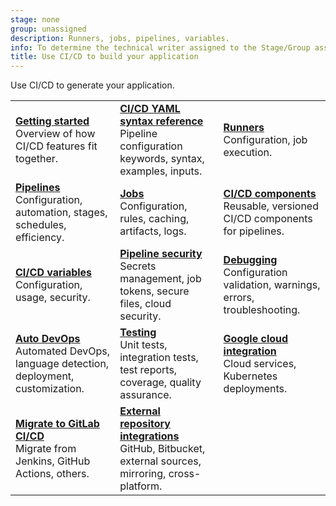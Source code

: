 ```yaml
---
stage: none
group: unassigned
description: Runners, jobs, pipelines, variables.
info: To determine the technical writer assigned to the Stage/Group associated with this page, see https://handbook.gitlab.com/handbook/product/ux/technical-writing/#assignments
title: Use CI/CD to build your application
---
```


Use CI/CD to generate your application.

|                                                                                                                      |                                                                                                                                                    |                                                                                                                           |
|----------------------------------------------------------------------------------------------------------------------|----------------------------------------------------------------------------------------------------------------------------------------------------|---------------------------------------------------------------------------------------------------------------------------|
| [**Getting started**](../ci/index.md)<br>Overview of how CI/CD features fit together.                                | [**CI/CD YAML syntax reference**](../ci/yaml/_index.md)<br>Pipeline configuration keywords, syntax, examples, inputs.                               | [**Runners**](../ci/runners/index.md)<br>Configuration, job execution.                                                    |
| [**Pipelines**](../ci/pipelines/index.md)<br>Configuration, automation, stages, schedules, efficiency.               | [**Jobs**](../ci/jobs/index.md)<br>Configuration, rules, caching, artifacts, logs.                                                                 | [**CI/CD components**](../ci/components/index.md)<br>Reusable, versioned CI/CD components for pipelines.                  |
| [**CI/CD variables**](../ci/variables/_index.md)<br>Configuration, usage, security.                                   | [**Pipeline security**](../ci/pipelines/pipeline_security.md)<br>Secrets management, job tokens, secure files, cloud security.                     | [**Debugging**](../ci/debugging.md)<br>Configuration validation, warnings, errors, troubleshooting.                       |
| [**Auto DevOps**](autodevops/index.md)<br>Automated DevOps, language detection, deployment, customization.           | [**Testing**](../ci/testing/index.md)<br>Unit tests, integration tests, test reports, coverage, quality assurance.                                 | [**Google cloud integration**](../ci/gitlab_google_cloud_integration/index.md)<br>Cloud services, Kubernetes deployments. |
| [**Migrate to GitLab CI/CD**](../ci/migration/plan_a_migration.md)<br> Migrate from Jenkins, GitHub Actions, others. | [**External repository integrations**](../ci/ci_cd_for_external_repos/index.md)<br>GitHub, Bitbucket, external sources, mirroring, cross-platform. |                                                                                                                           |
